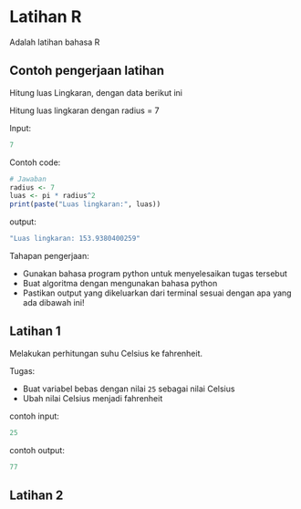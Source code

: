 # Latihan R

Adalah latihan bahasa R

## Contoh pengerjaan latihan 

Hitung luas Lingkaran, dengan data berikut ini

Hitung luas lingkaran dengan radius = 7

Input: 
```r
7
```

Contoh code:
```r
# Jawaban
radius <- 7
luas <- pi * radius^2
print(paste("Luas lingkaran:", luas))
```

output:
```r
"Luas lingkaran: 153.9380400259"
```

Tahapan pengerjaan:
- Gunakan bahasa program python untuk menyelesaikan tugas tersebut
- Buat algoritma dengan mengunakan bahasa python
- Pastikan output yang dikeluarkan dari terminal sesuai dengan apa yang ada dibawah ini!

## Latihan 1

Melakukan perhitungan suhu Celsius ke fahrenheit.

Tugas:
- Buat variabel bebas dengan nilai `25` sebagai nilai Celsius
- Ubah nilai Celsius menjadi fahrenheit

contoh input:
```r
25
```

contoh output:
```r
77
```

## Latihan 2